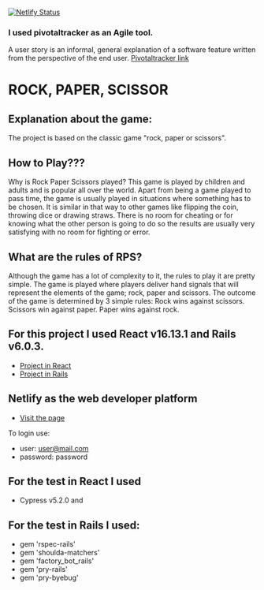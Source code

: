 [![Netlify Status](https://api.netlify.com/api/v1/badges/0602c5ce-a6dc-4d33-8b17-e6089de465c7/deploy-status)](https://app.netlify.com/sites/rock-paper-scissor-facundo-osores/deploys)

### I used pivotaltracker as an Agile tool. 
A user story is an informal, general explanation of a software feature written from the perspective of the end user.
[Pivotaltracker link](https://www.pivotaltracker.com/n/projects/2466637)

# ROCK, PAPER, SCISSOR

## Explanation about the game:
The project is based on the classic game "rock, paper or scissors".

## How to Play???
Why is Rock Paper Scissors played?
This game is played by children and adults and is popular all over the world. Apart from being a game played to pass time, the game is usually played in situations where something has to be chosen. It is similar in that way to other games like flipping the coin, throwing dice or drawing straws. There is no room for cheating or for knowing what the other person is going to do so the results are usually very satisfying with no room for fighting or error.

## What are the rules of RPS?
Although the game has a lot of complexity to it, the rules to play it are pretty simple. The game is played where players deliver hand signals that will represent the elements of the game; rock, paper and scissors. The outcome of the game is determined by 3 simple rules: Rock wins against scissors. Scissors win against paper. Paper wins against rock.


## For this project I used React v16.13.1 and Rails v6.0.3.
- [Project in React](https://github.com/FacundoOs/rock_paper_scissors_react)
- [Project in Rails](https://github.com/FacundoOs/rock_paper_scissor_api)


## Netlify as the web developer platform
- [Visit the page](https://rock-paper-scissor-facundo-osores.netlify.app/)

To login use:
- user: user@mail.com
- password: password


## For the test in React I used 
- Cypress v5.2.0 and 

## For the test in Rails I used: 
- gem 'rspec-rails'
- gem 'shoulda-matchers'
- gem 'factory_bot_rails'
- gem 'pry-rails'
- gem 'pry-byebug'




